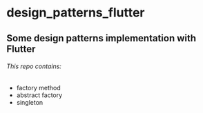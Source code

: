 # design_patterns_flutter
## Some design patterns implementation with Flutter
###### This repo contains:
  * factory method
  * abstract factory
  * singleton
